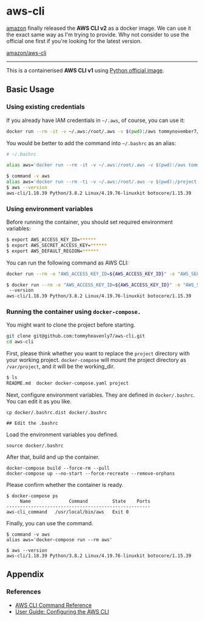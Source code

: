 # aws-cli

[amazon](https://hub.docker.com/u/amazon) finally released the **AWS CLI v2** as a docker image. We can use it the exact same way as I'm trying to provide. Why not consider to use the official one first if you're looking for the latest version.

[amazon/aws-cli](https://hub.docker.com/r/amazon/aws-cli)



----

This is a containerised **AWS CLI v1** using [Python official image](https://hub.docker.com/_/python).

## Basic Usage

### Using existing credentials

If you already have IAM credentials in `~/.aws`, of course, you can use it:

```bash
docker run --rm -it -v ~/.aws:/root/.aws -v $(pwd):/aws tommynovember7/aws-cli:latest
```

You would be better to add the command into `~/.bashrc` as an alias:

```bash
# ~/.bashrc

alias aws='docker run --rm -it -v ~/.aws:/root/.aws -v $(pwd):/aws tommynovember7/aws-cli:latest'
```

```bash
$ command -v aws
alias aws='docker run --rm -ti -v ~/.aws:/root/.aws -v $(pwd):/project tommynovember7/aws-cli:latest'
$ aws --version
aws-cli/1.18.39 Python/3.8.2 Linux/4.19.76-linuxkit botocore/1.15.39

```

### Using environment variables 

Before running the container, you should set required environment variables:

```bash
$ export AWS_ACCESS_KEY_ID=******
$ export AWS_SECRET_ACCESS_KEY=******
$ export AWS_DEFAULT_REGION=******
```

You can run the following command as AWS CLI:

```bash
docker run --rm -e "AWS_ACCESS_KEY_ID=${AWS_ACCESS_KEY_ID}" -e "AWS_SECRET_ACCESS_KEY=${AWS_SECRET_ACCESS_KEY}" -e "AWS_DEFAULT_REGION=${AWS_DEFAULT_REGION}" -v "$(pwd):/aws" tommynovember7/aws-cli:latest
``` 

```bash
$ docker run --rm -e "AWS_ACCESS_KEY_ID=${AWS_ACCESS_KEY_ID}" -e "AWS_SECRET_ACCESS_KEY=${AWS_SECRET_ACCESS_KEY}" -e "AWS_DEFAULT_REGION=${AWS_DEFAULT_REGION}" -v "$(pwd):/aws" tommynovember7/aws-cli:latest
 --version
aws-cli/1.18.39 Python/3.8.2 Linux/4.19.76-linuxkit botocore/1.15.39
```

### Running the container using `docker-compose.`

You might want to clone the project before starting.

```bash
git clone git@github.com:tommyheavenly7/aws-cli.git
cd aws-cli
```

First, please think whether you want to replace the `project` directory with your working project. `docker-compose` will mount the project directory as `/var/project`, and it will be the working_dir.

```bash
$ ls
README.md  docker docker-compose.yaml project
```

Next, configure environment variables. They are defined in `docker/.bashrc`. You can edit it as you like.

```shellscript
cp docker/.bashrc.dist docker/.bashrc

## Edit the .bashrc
```

Load the environment variables you defined.

```shellscript
source docker/.bashrc
```

After that, build and up the container.

```shellscript
docker-compose build --force-rm --pull
docker-compose up --no-start --force-recreate --remove-orphans
```

Please confirm whether the container is ready.

```shellscript
$ docker-compose ps
     Name              Command         State    Ports
-----------------------------------------------------
aws-cli_command   /usr/local/bin/aws   Exit 0
```

Finally, you can use the command.

```shellscript
$ command -v aws
alias aws='docker-compose run --rm aws'

$ aws --version
aws-cli/1.18.39 Python/3.8.2 Linux/4.19.76-linuxkit botocore/1.15.39
```

## Appendix

### References

- [AWS CLI Command Reference](https://docs.aws.amazon.com/cli/latest/reference/)
- [User Guide: Configuring the AWS CLI](https://docs.aws.amazon.com/cli/latest/userguide/cli-chap-configure.html)
